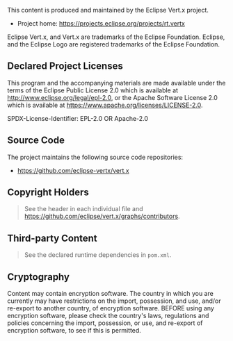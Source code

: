 This content is produced and maintained by the Eclipse Vert.x project.

* Project home: https://projects.eclipse.org/projects/rt.vertx

Eclipse Vert.x, and Vert.x are trademarks of the Eclipse Foundation. Eclipse,
and the Eclipse Logo are registered trademarks of the Eclipse Foundation.

## Declared Project Licenses

This program and the accompanying materials are made available under the
terms of the Eclipse Public License 2.0 which is available at
http://www.eclipse.org/legal/epl-2.0, or the Apache Software License
2.0 which is available at https://www.apache.org/licenses/LICENSE-2.0.

SPDX-License-Identifier: EPL-2.0 OR Apache-2.0

## Source Code

The project maintains the following source code repositories:

* https://github.com/eclipse-vertx/vert.x

## Copyright Holders

> See the header in each individual file and https://github.com/eclipse/vert.x/graphs/contributors.

## Third-party Content

> See the declared runtime dependencies in `pom.xml`.

## Cryptography

Content may contain encryption software. The country in which you are currently
may have restrictions on the import, possession, and use, and/or re-export to
another country, of encryption software. BEFORE using any encryption software,
please check the country's laws, regulations and policies concerning the import,
possession, or use, and re-export of encryption software, to see if this is
permitted.
